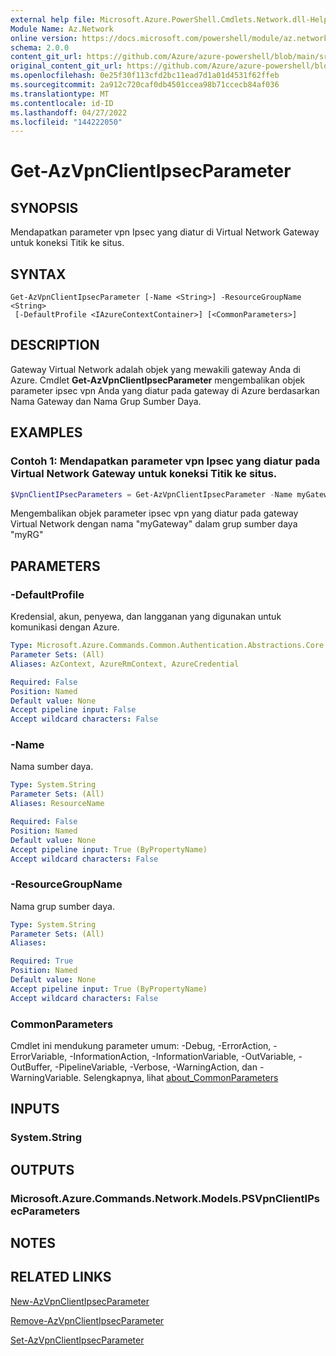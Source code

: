 ```yaml
---
external help file: Microsoft.Azure.PowerShell.Cmdlets.Network.dll-Help.xml
Module Name: Az.Network
online version: https://docs.microsoft.com/powershell/module/az.network/get-azvpnclientipsecparameter
schema: 2.0.0
content_git_url: https://github.com/Azure/azure-powershell/blob/main/src/Network/Network/help/Get-AzVpnClientIpsecParameter.md
original_content_git_url: https://github.com/Azure/azure-powershell/blob/main/src/Network/Network/help/Get-AzVpnClientIpsecParameter.md
ms.openlocfilehash: 0e25f30f113cfd2bc11ead7d1a01d4531f62ffeb
ms.sourcegitcommit: 2a912c720caf0db4501ccea98b71ccecb84af036
ms.translationtype: MT
ms.contentlocale: id-ID
ms.lasthandoff: 04/27/2022
ms.locfileid: "144222050"
---
```

# Get-AzVpnClientIpsecParameter

## SYNOPSIS
Mendapatkan parameter vpn Ipsec yang diatur di Virtual Network Gateway untuk koneksi Titik ke situs.

## SYNTAX

```
Get-AzVpnClientIpsecParameter [-Name <String>] -ResourceGroupName <String>
 [-DefaultProfile <IAzureContextContainer>] [<CommonParameters>]
```

## DESCRIPTION
Gateway Virtual Network adalah objek yang mewakili gateway Anda di Azure.
Cmdlet **Get-AzVpnClientIpsecParameter** mengembalikan objek parameter ipsec vpn Anda yang diatur pada gateway di Azure berdasarkan Nama Gateway dan Nama Grup Sumber Daya.

## EXAMPLES

### Contoh 1: Mendapatkan parameter vpn Ipsec yang diatur pada Virtual Network Gateway untuk koneksi Titik ke situs.
```powershell
$VpnClientIPsecParameters = Get-AzVpnClientIpsecParameter -Name myGateway -ResourceGroupName myRG
```

Mengembalikan objek parameter ipsec vpn yang diatur pada gateway Virtual Network dengan nama "myGateway" dalam grup sumber daya "myRG"

## PARAMETERS

### -DefaultProfile
Kredensial, akun, penyewa, dan langganan yang digunakan untuk komunikasi dengan Azure.

```yaml
Type: Microsoft.Azure.Commands.Common.Authentication.Abstractions.Core.IAzureContextContainer
Parameter Sets: (All)
Aliases: AzContext, AzureRmContext, AzureCredential

Required: False
Position: Named
Default value: None
Accept pipeline input: False
Accept wildcard characters: False
```

### -Name
Nama sumber daya.

```yaml
Type: System.String
Parameter Sets: (All)
Aliases: ResourceName

Required: False
Position: Named
Default value: None
Accept pipeline input: True (ByPropertyName)
Accept wildcard characters: False
```

### -ResourceGroupName
Nama grup sumber daya.

```yaml
Type: System.String
Parameter Sets: (All)
Aliases:

Required: True
Position: Named
Default value: None
Accept pipeline input: True (ByPropertyName)
Accept wildcard characters: False
```

### CommonParameters
Cmdlet ini mendukung parameter umum: -Debug, -ErrorAction, -ErrorVariable, -InformationAction, -InformationVariable, -OutVariable, -OutBuffer, -PipelineVariable, -Verbose, -WarningAction, dan -WarningVariable. Selengkapnya, lihat [about_CommonParameters](http://go.microsoft.com/fwlink/?LinkID=113216)

## INPUTS

### System.String

## OUTPUTS

### Microsoft.Azure.Commands.Network.Models.PSVpnClientIPsecParameters

## NOTES

## RELATED LINKS

[New-AzVpnClientIpsecParameter](./New-AzVpnClientIpsecParameter.md)

[Remove-AzVpnClientIpsecParameter](./Remove-AzVpnClientIpsecParameter.md)

[Set-AzVpnClientIpsecParameter](./Set-AzVpnClientIpsecParameter.md)
